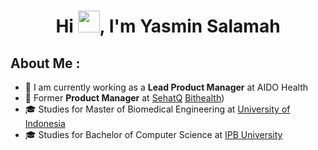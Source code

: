 <h1 align="center">Hi <img src="https://media.giphy.com/media/hvRJCLFzcasrR4ia7z/giphy.gif" width="35">, I'm Yasmin Salamah</h1>

## About Me :

- 🏢 I am currently working as a **Lead Product Manager** at AIDO Health
- 🏢 Former **Product Manager** at [SehatQ]([https://www.ilabs.lk/](https://kliniksehatq.com/)) [Bithealth]([bithealth.co.id))
- 🎓 Studies for Master of Biomedical Engineering at [University of Indonesia](ui.ac.id)
- 🎓 Studies for Bachelor of Computer Science at [IPB University](ipb.ac.id)
